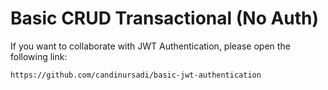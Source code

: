 # Basic CRUD Transactional (No Auth)

If you want to collaborate with JWT Authentication, please open the following link:
``` 
https://github.com/candinursadi/basic-jwt-authentication
```
